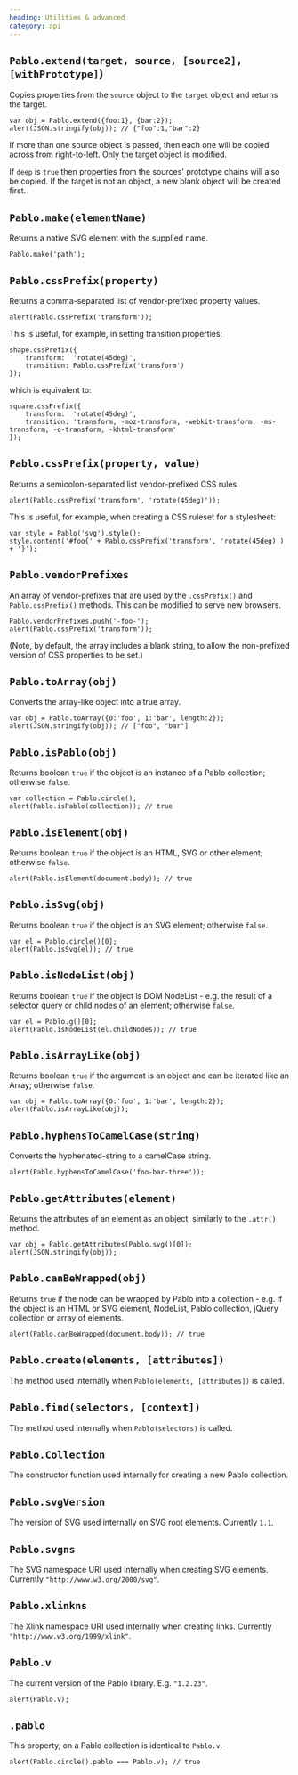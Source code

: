 ```yaml
--- 
heading: Utilities & advanced
category: api
---
```


`Pablo.extend(target, source, [source2], [withPrototype]`)
-------------------------------------------------

Copies properties from the `source` object to the `target` object and returns the target.

    var obj = Pablo.extend({foo:1}, {bar:2});
    alert(JSON.stringify(obj)); // {"foo":1,"bar":2}

If more than one source object is passed, then each one will be copied across from right-to-left. Only the target object is modified.

If `deep` is `true` then properties from the sources' prototype chains will also be copied. If the target is not an object, a new blank object will be created first.


`Pablo.make(elementName)`
-------------------------

Returns a native SVG element with the supplied name.

    Pablo.make('path');


`Pablo.cssPrefix(property)`
---------------------------

Returns a comma-separated list of vendor-prefixed property values.

    alert(Pablo.cssPrefix('transform'));

This is useful, for example, in setting transition properties:

    shape.cssPrefix({
        transform:  'rotate(45deg)',
        transition: Pablo.cssPrefix('transform')
    });
    
which is equivalent to:

    square.cssPrefix({
        transform:  'rotate(45deg)',
        transition: 'transform, -moz-transform, -webkit-transform, -ms-transform, -o-transform, -khtml-transform'
    });


`Pablo.cssPrefix(property, value)`
----------------------------------

Returns a semicolon-separated list vendor-prefixed CSS rules.

    alert(Pablo.cssPrefix('transform', 'rotate(45deg)'));

This is useful, for example, when creating a CSS ruleset for a stylesheet:

    var style = Pablo('svg').style();
    style.content('#foo{' + Pablo.cssPrefix('transform', 'rotate(45deg)') + '}');


`Pablo.vendorPrefixes`
----------------------

An array of vendor-prefixes that are used by the `.cssPrefix()` and `Pablo.cssPrefix()` methods. This can be modified to serve new browsers.

    Pablo.vendorPrefixes.push('-foo-');
    alert(Pablo.cssPrefix('transform'));

(Note, by default, the array includes a blank string, to allow the non-prefixed version of CSS properties to be set.)


`Pablo.toArray(obj)`
--------------------

Converts the array-like object into a true array.

    var obj = Pablo.toArray({0:'foo', 1:'bar', length:2});
    alert(JSON.stringify(obj)); // ["foo", "bar"]


`Pablo.isPablo(obj)`
--------------------

Returns boolean `true` if the object is an instance of a Pablo collection; otherwise `false`.

    var collection = Pablo.circle();
    alert(Pablo.isPablo(collection)); // true


`Pablo.isElement(obj)`
----------------------

Returns boolean `true` if the object is an HTML, SVG or other element; otherwise `false`.

    alert(Pablo.isElement(document.body)); // true


`Pablo.isSvg(obj)`
------------------

Returns boolean `true` if the object is an SVG element; otherwise `false`.

    var el = Pablo.circle()[0];
    alert(Pablo.isSvg(el)); // true


`Pablo.isNodeList(obj)`
-----------------------

Returns boolean `true` if the object is DOM NodeList - e.g. the result of a selector query or child nodes of an element; otherwise `false`.

    var el = Pablo.g()[0];
    alert(Pablo.isNodeList(el.childNodes)); // true


`Pablo.isArrayLike(obj)`
------------------------

Returns boolean `true` if the argument is an object and can be iterated like an Array; otherwise `false`.

    var obj = Pablo.toArray({0:'foo', 1:'bar', length:2});
    alert(Pablo.isArrayLike(obj));


`Pablo.hyphensToCamelCase(string)`
----------------------------------

Converts the hyphenated-string to a camelCase string.

    alert(Pablo.hyphensToCamelCase('foo-bar-three'));


`Pablo.getAttributes(element)`
------------------------------

Returns the attributes of an element as an object, similarly to the `.attr()` method.

    var obj = Pablo.getAttributes(Pablo.svg()[0]);
    alert(JSON.stringify(obj));


`Pablo.canBeWrapped(obj)`
-------------------------

Returns `true` if the node can be wrapped by Pablo into a collection - e.g. if the object is an HTML or SVG element, NodeList, Pablo collection, jQuery collection or array of elements.

    alert(Pablo.canBeWrapped(document.body)); // true


`Pablo.create(elements, [attributes])`
--------------------------------------

The method used internally when `Pablo(elements, [attributes])` is called.


`Pablo.find(selectors, [context])`
--------------------------------------

The method used internally when `Pablo(selectors)` is called.


`Pablo.Collection`
------------------

The constructor function used internally for creating a new Pablo collection.


`Pablo.svgVersion`
------------------

The version of SVG used internally on SVG root elements. Currently `1.1`.


`Pablo.svgns`
-------------

The SVG namespace URI used internally when creating SVG elements. Currently `"http://www.w3.org/2000/svg"`.


`Pablo.xlinkns`
-------------

The Xlink namespace URI used internally when creating links. Currently `"http://www.w3.org/1999/xlink"`.


`Pablo.v`
---------

The current version of the Pablo library. E.g. `"1.2.23"`.

    alert(Pablo.v);


`.pablo`
--------

This property, on a Pablo collection is identical to `Pablo.v`.

    alert(Pablo.circle().pablo === Pablo.v); // true